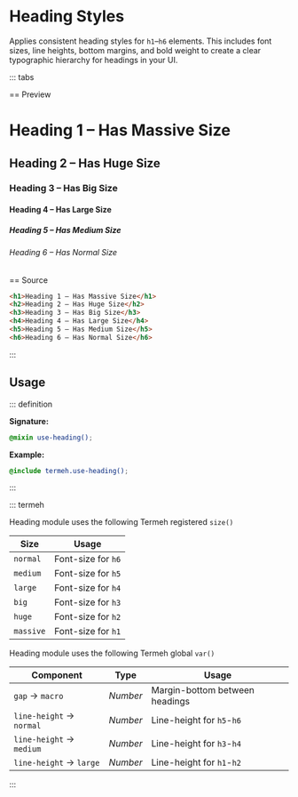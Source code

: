 # Heading Styles

Applies consistent heading styles for `h1`–`h6` elements. This includes font sizes, line heights, bottom margins, and bold weight to create a clear typographic hierarchy for headings in your UI.

::: tabs

== Preview

<!-- markdownlint-disable MD033 -->
<Preview>
  <h1>Heading 1 – Has Massive Size</h1>
  <h2>Heading 2 – Has Huge Size</h2>
  <h3>Heading 3 – Has Big Size</h3>
  <h4>Heading 4 – Has Large Size</h4>
  <h5>Heading 5 – Has Medium Size</h5>
  <h6>Heading 6 – Has Normal Size</h6>
</Preview>
<!-- markdownlint-enable MD033 -->

== Source

```html
<h1>Heading 1 – Has Massive Size</h1>
<h2>Heading 2 – Has Huge Size</h2>
<h3>Heading 3 – Has Big Size</h3>
<h4>Heading 4 – Has Large Size</h4>
<h5>Heading 5 – Has Medium Size</h5>
<h6>Heading 6 – Has Normal Size</h6>
```

:::

## Usage

::: definition

**Signature:**

```scss
@mixin use-heading();
```

**Example:**

```scss
@include termeh.use-heading();
```

:::

::: termeh

Heading module uses the following Termeh registered `size()`

| Size      | Usage              |
| --------- | ------------------ |
| `normal`  | Font-size for `h6` |
| `medium`  | Font-size for `h5` |
| `large`   | Font-size for `h4` |
| `big`     | Font-size for `h3` |
| `huge`    | Font-size for `h2` |
| `massive` | Font-size for `h1` |

Heading module uses the following Termeh global `var()`

| Component                | Type     | Usage                          |
| ------------------------ | -------- | ------------------------------ |
| `gap` → `macro`          | _Number_ | Margin-bottom between headings |
| `line-height` → `normal` | _Number_ | Line-height for `h5`-`h6`      |
| `line-height` → `medium` | _Number_ | Line-height for `h3`-`h4`      |
| `line-height` → `large`  | _Number_ | Line-height for `h1`-`h2`      |

:::
